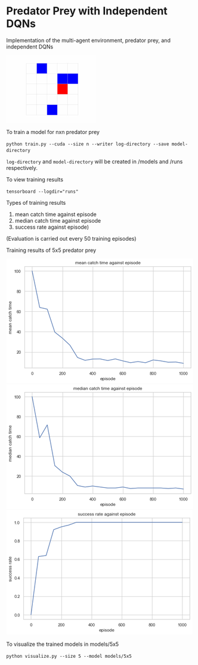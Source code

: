 # Predator Prey with Independent DQNs
Implementation of the multi-agent environment, predator prey, and independent DQNs

<img src="./images/5x5-visualization.gif" width="240"/>

To train a model for nxn predator prey

`python train.py --cuda --size n --writer log-directory --save model-directory`

`log-directory` and `model-directory` will be created in /models and /runs respectively.

To view training results 

`tensorboard --logdir="runs"`

Types of training results

1. mean catch time against episode
1. median catch time against episode
1. success rate against episode)

(Evaluation is carried out every 50 training episodes)

Training results of 5x5 predator prey

![image info](./images/5x5-mean.png)
![image info](./images/5x5-median.png)
![image info](./images/5x5-success-rate.png)

To visualize the trained models in models/5x5

`python visualize.py --size 5 --model models/5x5`